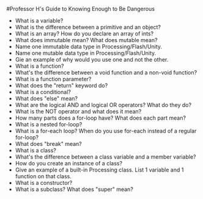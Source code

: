 #Professor H's Guide to Knowing Enough to Be Dangerous
* What is a variable?
* What is the difference between a primitive and an object?
* What is an array? How do you declare an array of ints?
* What does immutable mean? What does mutable mean?
* Name one immutable data type in Processing/Flash/Unity.
* Name one mutable data type in Processing/Flash/Unity.
* Gie an example of why would you use one and not the other.
* What is a function?
* What's the difference between a void function and a non-void function?
* What is a function parameter?
* What does the "return" keyword do?
* What is a conditional?
* What does "else" mean?
* What are the logical AND and logical OR operators? What do they do?
* What is the NOT operator and what does it mean?
* How many parts does a for-loop have? What does each part mean?
* What is a nested for-loop?
* What is a for-each loop? When do you use for-each instead of a regular for-loop?
* What does "break" mean?
* What is a class?
* What's the difference between a class variable and a member variable?
* How do you create an instance of a class?
* Give an example of a built-in Processing class. List 1 variable and 1 function on that class.
* What is a constructor?
* What is a subclass? What does "super" mean?